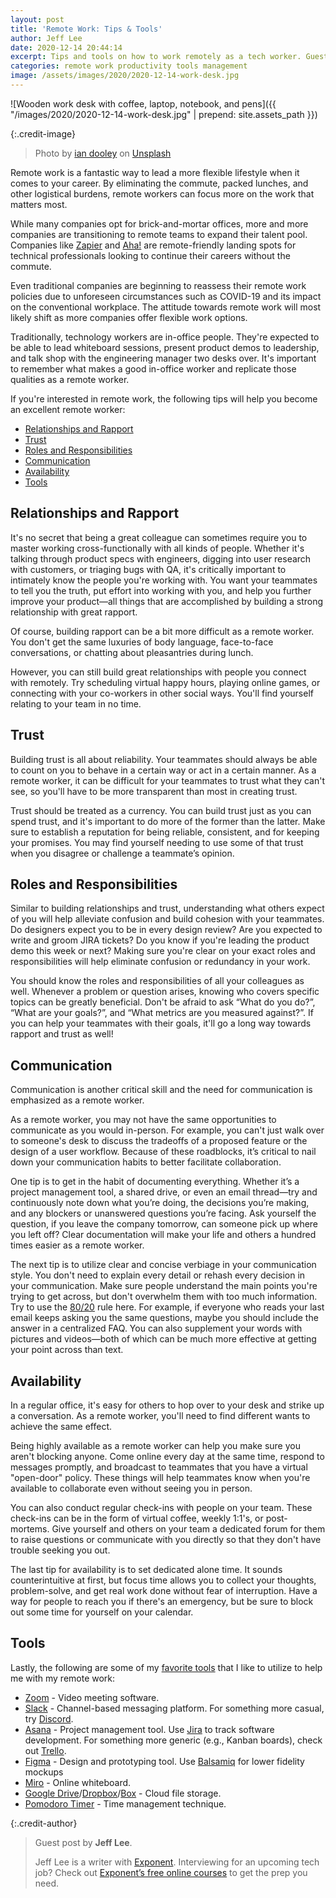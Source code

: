```yaml
---
layout: post
title: 'Remote Work: Tips & Tools'
author: Jeff Lee
date: 2020-12-14 20:44:14
excerpt: Tips and tools on how to work remotely as a tech worker. Guest post by Jeff Lee.
categories: remote work productivity tools management
image: /assets/images/2020/2020-12-14-work-desk.jpg
---
```


![Wooden work desk with coffee, laptop, notebook, and pens]({{ "/images/2020/2020-12-14-work-desk.jpg" | prepend: site.assets_path }})

{:.credit-image}

> Photo by [ian dooley](https://unsplash.com/@sadswim) on [Unsplash](https://unsplash.com/photos/DJ7bWa-Gwks)

Remote work is a fantastic way to lead a more flexible lifestyle when it comes to your career. By eliminating the commute, packed lunches, and other logistical burdens, remote workers can focus more on the work that matters most.

While many companies opt for brick-and-mortar offices, more and more companies are transitioning to remote teams to expand their talent pool. Companies like [Zapier](https://zapier.com/) and [Aha!](https://www.aha.io/) are remote-friendly landing spots for technical professionals looking to continue their careers without the commute.

Even traditional companies are beginning to reassess their remote work policies due to unforeseen circumstances such as COVID-19 and its impact on the conventional workplace. The attitude towards remote work will most likely shift as more companies offer flexible work options.

Traditionally, technology workers are in-office people. They're expected to be able to lead whiteboard sessions, present product demos to leadership, and talk shop with the engineering manager two desks over. It's important to remember what makes a good in-office worker and replicate those qualities as a remote worker.

If you're interested in remote work, the following tips will help you become an excellent remote worker:

- [Relationships and Rapport](#relationships-and-rapport)
- [Trust](#trust)
- [Roles and Responsibilities](#roles-and-responsibilities)
- [Communication](#communication)
- [Availability](#availability)
- [Tools](#tools)

## Relationships and Rapport

It's no secret that being a great colleague can sometimes require you to master working cross-functionally with all kinds of people. Whether it's talking through product specs with engineers, digging into user research with customers, or triaging bugs with QA, it's critically important to intimately know the people you're working with. You want your teammates to tell you the truth, put effort into working with you, and help you further improve your product—all things that are accomplished by building a strong relationship with great rapport.

Of course, building rapport can be a bit more difficult as a remote worker. You don't get the same luxuries of body language, face-to-face conversations, or chatting about pleasantries during lunch.

However, you can still build great relationships with people you connect with remotely. Try scheduling virtual happy hours, playing online games, or connecting with your co-workers in other social ways. You'll find yourself relating to your team in no time.

## Trust

Building trust is all about reliability. Your teammates should always be able to count on you to behave in a certain way or act in a certain manner. As a remote worker, it can be difficult for your teammates to trust what they can't see, so you'll have to be more transparent than most in creating trust.

Trust should be treated as a currency. You can build trust just as you can spend trust, and it's important to do more of the former than the latter. Make sure to establish a reputation for being reliable, consistent, and for keeping your promises. You may find yourself needing to use some of that trust when you disagree or challenge a teammate’s opinion.

## Roles and Responsibilities

Similar to building relationships and trust, understanding what others expect of you will help alleviate confusion and build cohesion with your teammates. Do designers expect you to be in every design review? Are you expected to write and groom JIRA tickets? Do you know if you're leading the product demo this week or next? Making sure you're clear on your exact roles and responsibilities will help eliminate confusion or redundancy in your work.

You should know the roles and responsibilities of all your colleagues as well. Whenever a problem or question arises, knowing who covers specific topics can be greatly beneficial. Don't be afraid to ask “What do you do?”, “What are your goals?”, and “What metrics are you measured against?”. If you can help your teammates with their goals, it'll go a long way towards rapport and trust as well!

## Communication

Communication is another critical skill and the need for communication is emphasized as a remote worker.

As a remote worker, you may not have the same opportunities to communicate as you would in-person. For example, you can't just walk over to someone's desk to discuss the tradeoffs of a proposed feature or the design of a user workflow. Because of these roadblocks, it’s critical to nail down your communication habits to better facilitate collaboration.

One tip is to get in the habit of documenting everything. Whether it’s a project management tool, a shared drive, or even an email thread—try and continuously note down what you’re doing, the decisions you’re making, and any blockers or unanswered questions you’re facing. Ask yourself the question, if you leave the company tomorrow, can someone pick up where you left off? Clear documentation will make your life and others a hundred times easier as a remote worker.

The next tip is to utilize clear and concise verbiage in your communication style. You don't need to explain every detail or rehash every decision in your communication. Make sure people understand the main points you're trying to get across, but don't overwhelm them with too much information. Try to use the [80/20](https://wikipedia.org/wiki/Pareto_principle) rule here. For example, if everyone who reads your last email keeps asking you the same questions, maybe you should include the answer in a centralized FAQ. You can also supplement your words with pictures and videos—both of which can be much more effective at getting your point across than text.

## Availability

In a regular office, it's easy for others to hop over to your desk and strike up a conversation. As a remote worker, you'll need to find different wants to achieve the same effect.

Being highly available as a remote worker can help you make sure you aren't blocking anyone. Come online every day at the same time, respond to messages promptly, and broadcast to teammates that you have a virtual "open-door" policy. These things will help teammates know when you're available to collaborate even without seeing you in person.

You can also conduct regular check-ins with people on your team. These check-ins can be in the form of virtual coffee, weekly 1:1's, or post-mortems. Give yourself and others on your team a dedicated forum for them to raise questions or communicate with you directly so that they don't have trouble seeking you out.

The last tip for availability is to set dedicated alone time. It sounds counterintuitive at first, but focus time allows you to collect your thoughts, problem-solve, and get real work done without fear of interruption. Have a way for people to reach you if there's an emergency, but be sure to block out some time for yourself on your calendar.

## Tools

Lastly, the following are some of my [favorite tools](https://blog.tryexponent.com/tools-to-help-your-remote-team-stay-productive/) that I like to utilize to help me with my remote work:

- [Zoom](https://zoom.us/) - Video meeting software.
- [Slack](https://slack.com/) - Channel-based messaging platform. For something more casual, try [Discord](https://discord.com/).
- [Asana](https://asana.com/) - Project management tool. Use [Jira](https://www.atlassian.com/software/jira) to track software development. For something more generic (e.g., Kanban boards), check out [Trello](https://trello.com/).
- [Figma](https://www.figma.com/) - Design and prototyping tool. Use [Balsamiq](https://balsamiq.com/) for lower fidelity mockups
- [Miro](https://miro.com/) - Online whiteboard.
- [Google Drive](https://www.google.com/intl/en_in/drive/)/[Dropbox](https://www.dropbox.com/)/[Box](https://www.box.com/) - Cloud file storage.
- [Pomodoro Timer](https://tomato-timer.com/) - Time management technique.

{:.credit-author}

> Guest post by **Jeff Lee**.
>
> Jeff Lee is a writer with [Exponent](http://tryexponent.com). Interviewing for an upcoming tech job? Check out [Exponent’s free online courses](http://tryexponent.com) to get the prep you need.
